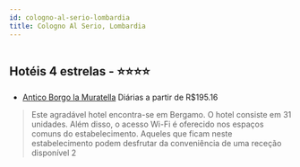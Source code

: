 ```yaml
---
id: cologno-al-serio-lombardia
title: Cologno Al Serio, Lombardia
---
```


<center><img src="http://photos.hotelbeds.com/giata/22/220630/220630a_hb_a_004.jpg" alt="" /></center>


## Hotéis 4 estrelas - ⭐️⭐️⭐️⭐️

-    [Antico Borgo la Muratella](https://www.hurb.com/hoteis/cologno-al-serio/antico-borgo-la-muratella-JNP-JP700899?cmp=18055) Diárias a partir de R$195.16
   > Este agradável hotel encontra-se em Bergamo. O hotel consiste em 31 unidades. Além disso, o acesso Wi-Fi é oferecido nos espaços comuns do estabelecimento. Aqueles que ficam neste estabelecimento podem desfrutar da conveniência de uma receção disponível 2
